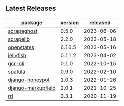 ## Latest Releases
| package | version | released |
|--------------|-----------|-------------|
| [scrapeghost](https://github.com/jamesturk/scrapeghost) | 0.5.0 | 2023-06-06 |
| [scrapelib](https://github.com/jamesturk/scrapelib) | 2.2.0 | 2023-05-18 |
| [openstates](https://github.com/openstates/) | 6.16.5 | 2023-05-16 |
| [jellyfish](https://github.com/jamesturk/jellyfish) | 0.11.2 | 2023-04-02 |
| [gcr-cli](https://github.com/jamesturk/gcr-cli) | 0.1.0 | 2022-10-15 |
| [spatula](https://github.com/jamesturk/spatula) | 0.9.0 | 2022-02-10 |
| [django-honeypot](https://github.com/jamesturk/django-honeypot) | 1.0.3 | 2022-01-26 |
| [django-markupfield](https://github.com/jamesturk/django-markupfield) | 2.0.1 | 2021-10-25 |
| [rrl](https://github.com/jamesturk/rrl) | 0.3.1 | 2020-11-19 |
